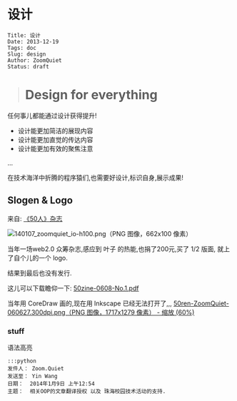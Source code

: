 # 设计
    Title: 设计
    Date: 2013-12-19
    Tags: doc
    Slug: design
    Author: ZoomQuiet
    Status: draft

> # Design for everything

任何事儿都能通过设计获得提升!

+ 设计能更加简洁的展现内容
+ 设计能更加直觉的传达内容
+ 设计能更加有效的聚焦注意

...

在技术海洋中折腾的程序猿们,也需要好设计,标识自身,展示成果!


## Slogen & Logo

来自: [《50人》杂志](http://skm.zoomquiet.io/data/20060529105307/index.html)

![140107_zoomquiet_io-h100.png（PNG 图像，662x100 像素）](http://zoomq.qiniudn.com/logos/140107_zoomquiet_io-h100.png)

当年一场web2.0 众筹杂志,感应到 叶子 的热能,也捐了200元,买了 1/2 版面,
就上了自个儿的一个 logo.

结果到最后也没有发行.

这儿可以下载瞻仰一下: [50zine-0608-No.1.pdf](http://zoomq.qiniudn.com/ZQCollection/pdf/50zine-0608-No.1.pdf)

当年用 CoreDraw 画的,现在用 Inkscape 已经无法打开了,,,
[50ren-ZoomQuiet-060627.300dpi.png（PNG 图像，1717x1279 像素） - 缩放 (60%)](http://zoomq.qiniudn.com/logos/50ren-ZoomQuiet-060627.300dpi.png)


### stuff

语法高亮


    :::python
    发件人： Zoom.Quiet
    发送至： Yin Wang
    日期：  2014年1月9日 上午12:54
    主题：  相关OOP的文章翻译授权 以及 珠海校园技术活动的支持.


